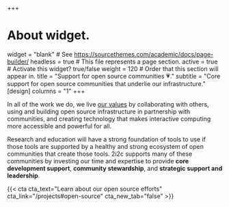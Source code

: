 +++
# About widget.
widget = "blank"  # See https://sourcethemes.com/academic/docs/page-builder/
headless = true  # This file represents a page section.
active = true  # Activate this widget? true/false
weight = 120  # Order that this section will appear in.
title = "Support for open source communities 💗."
subtitle = "Core support for open source communities that underlie our infrastructure."
[design]
  columns = "1"
+++

In all of the work we do, we live [our values](/mission/) by collaborating with others, using and building open source infrastructure in partnership with communities, and creating technology that makes interactive computing more accessible and powerful for all.

Research and education will have a strong foundation of tools to use if those tools are supported by a healthy and strong ecosystem of open communities that create those tools. 2i2c supports many of these communities by investing our time and expertise to provide **core development support**, **community stewardship**, and **strategic support and leadership**.

{{< cta cta_text="Learn about our open source efforts" cta_link="/projects#open-source" cta_new_tab="false" >}}
